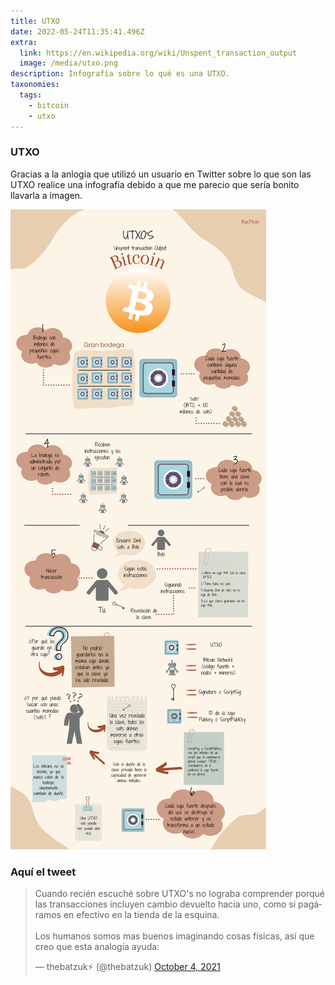 ```yaml
---
title: UTXO 
date: 2022-05-24T11:35:41.496Z
extra:
  link: https://en.wikipedia.org/wiki/Unspent_transaction_output 
  image: /media/utxo.png
description: Infografía sobre lo qué es una UTXO.
taxonomies:
  tags:
    - bitcoin
    - utxo
---
```


### UTXO 

Gracias a la anlogía que utilizó un usuario en Twitter sobre lo que son las UTXO realice una infografía debido a que me parecio que sería bonito llavarla a imagen.

![Infografía](/static/media/infografia.png)

### Aquí el tweet

<blockquote class="twitter-tweet"><p lang="es" dir="ltr">Cuando recién escuché sobre UTXO&#39;s no lograba comprender porqué las transacciones incluyen cambio devuelto hacia uno, como si pagáramos en efectivo en la tienda de la esquina.<br><br>Los humanos somos mas buenos imaginando cosas físicas, así que creo que esta analogía ayuda:</p>&mdash; thebatzuk⚡ (@thebatzuk) <a href="https://twitter.com/thebatzuk/status/1445132759211679746?ref_src=twsrc%5Etfw">October 4, 2021</a></blockquote> <script async src="https://platform.twitter.com/widgets.js" charset="utf-8">

